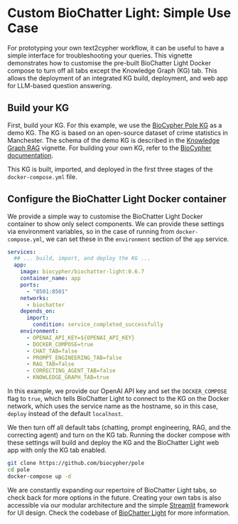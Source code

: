 # Custom BioChatter Light: Simple Use Case

For prototyping your own text2cypher workflow, it can be useful to have a simple
interface for troubleshooting your queries. This vignette demonstrates how to
customise the pre-built BioChatter Light Docker compose to turn off all tabs
except the Knowledge Graph (KG) tab. This allows the deployment of an integrated
KG build, deployment, and web app for LLM-based question answering.

## Build your KG

First, build your KG. For this example, we use the [BioCypher Pole
KG](https://github.com/biocypher/pole) as a demo KG. The KG is based on an
open-source dataset of crime statistics in Manchester. The schema of the demo KG
is described in the [Knowledge Graph RAG](vignette-kg.md) vignette. For building
your own KG, refer to the [BioCypher documentation](https://biocypher.org).

This KG is built, imported, and deployed in the first three stages of the
`docker-compose.yml` file.

## Configure the BioChatter Light Docker container

We provide a simple way to customise the BioChatter Light Docker container to
show only select components. We can provide these settings via environment
variables, so in the case of running from `docker-compose.yml`, we can set these
in the `environment` section of the `app` service.

```yaml
services:
  ## ... build, import, and deploy the KG ...
  app:
    image: biocypher/biochatter-light:0.6.7
    container_name: app
    ports:
      - "8501:8501"
    networks:
      - biochatter
    depends_on:
      import:
        condition: service_completed_successfully
    environment:
      - OPENAI_API_KEY=${OPENAI_API_KEY}
      - DOCKER_COMPOSE=true
      - CHAT_TAB=false
      - PROMPT_ENGINEERING_TAB=false
      - RAG_TAB=false
      - CORRECTING_AGENT_TAB=false
      - KNOWLEDGE_GRAPH_TAB=true
```

In this example, we provide our OpenAI API key and set the `DOCKER_COMPOSE` flag
to `true`, which tells BioChatter Light to connect to the KG on the Docker
network, which uses the service name as the hostname, so in this case, `deploy`
instead of the default `localhost`.

We then turn off all default tabs (chatting, prompt engineering, RAG, and the
correcting agent) and turn on the KG tab. Running the docker compose with these
settings will build and deploy the KG and the BioChatter Light web app with only
the KG tab enabled.

```bash
git clone https://github.com/biocypher/pole
cd pole
docker-compose up -d
```

We are constantly expanding our repertoire of BioChatter Light tabs, so check
back for more options in the future. Creating your own tabs is also accessible
via our modular architecture and the simple [Streamlit](https://streamlit.io)
framework for UI design. Check the codebase of [BioChatter
Light](https://github.com/biocypher/biochatter-light) for more information.

<!-- TODO create docs for the tabs and their env names -->
